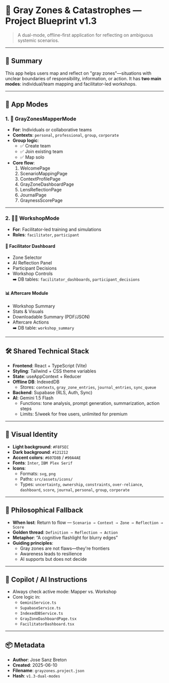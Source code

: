 
# 🧠 Gray Zones & Catastrophes — Project Blueprint v1.3

> A dual-mode, offline-first application for reflecting on ambiguous systemic scenarios.

---

## 🎯 Summary

This app helps users map and reflect on "gray zones"—situations with unclear boundaries of responsibility, information, or action. It has **two main modes**: individual/team mapping and facilitator-led workshops.

---

## 🧭 App Modes

### 1. 🧍 GrayZonesMapperMode
- **For**: Individuals or collaborative teams
- **Contexts**: `personal`, `professional`, `group`, `corporate`
- **Group logic**:
  - ✅ Create team
  - ✅ Join existing team
  - ✅ Map solo
- **Core flow**:
  1. WelcomePage
  2. ScenarioMappingPage
  3. ContextProfilePage
  4. GrayZoneDashboardPage
  5. LensReflectionPage
  6. JournalPage
  7. GraynessScorePage

---

### 2. 🧑‍🏫 WorkshopMode
- **For**: Facilitator-led training and simulations
- **Roles**: `facilitator`, `participant`

#### 🧩 Facilitator Dashboard
- Zone Selector
- AI Reflection Panel
- Participant Decisions
- Workshop Controls  
➡️ DB tables: `facilitator_dashboards`, `participant_decisions`

#### 📊 Aftercare Module
- Workshop Summary
- Stats & Visuals
- Downloadable Summary (PDF/JSON)
- Aftercare Actions  
➡️ DB table: `workshop_summary`

---

## 🛠 Shared Technical Stack

- **Frontend**: React + TypeScript (Vite)
- **Styling**: Tailwind + CSS theme variables
- **State**: useAppContext + Reducer
- **Offline DB**: IndexedDB  
  - Stores: `contexts`, `gray_zone_entries`, `journal_entries`, `sync_queue`
- **Backend**: Supabase (RLS, Auth, Sync)
- **AI**: Gemini 1.5 Flash
  - Functions: tone analysis, prompt generation, summarization, action steps
  - Limits: 5/week for free users, unlimited for premium

---

## 🎨 Visual Identity

- **Light background**: `#F8F5EC`
- **Dark background**: `#121212`
- **Accent colors**: `#607D8B` / `#90A4AE`
- **Fonts**: `Inter`, `IBM Plex Serif`
- **Icons**:
  - Formats: `svg`, `png`
  - Paths: `src/assets/icons/`
  - Types: `uncertainty`, `ownership`, `constraints`, `over-reliance`, `dashboard`, `score`, `journal`, `personal`, `group`, `corporate`

---

## 🔄 Philosophical Fallback

- **When lost**: Return to flow — `Scenario → Context → Zone → Reflection → Score`
- **Golden thread**: `Definition → Reflection → Action`
- **Metaphor**: “A cognitive flashlight for blurry edges”
- **Guiding principles**:
  - Gray zones are not flaws—they're frontiers
  - Awareness leads to resilience
  - AI supports but does not decide

---

## 🤖 Copilot / AI Instructions

- Always check active mode: Mapper vs. Workshop
- Core logic in:
  - `GeminiService.ts`
  - `SupabaseService.ts`
  - `IndexedDBService.ts`
  - `GrayZoneDashboardPage.tsx`
  - `FacilitatorDashboard.tsx`

---

## 📦 Metadata

- **Author**: Jose Sanz Breton
- **Created**: 2025-06-10
- **Filename**: `grayzones.project.json`
- **Hash**: `v1.3-dual-modes`
